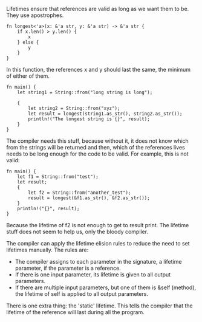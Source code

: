 Lifetimes ensure that references are valid as long as we want them to be.
They use apostrophes.
```
fn longest<'a>(x: &'a str, y: &'a str) -> &'a str {
    if x.len() > y.len() {
        x
    } else {
        y
    }
}
```
In this function, the references x and y should last the same, the minimum of either of them. 
```
fn main() {
    let string1 = String::from("long string is long");

    {
        let string2 = String::from("xyz");
        let result = longest(string1.as_str(), string2.as_str());
        println!("The longest string is {}", result);
    }
}

```
The compiler needs this stuff, because without it, it does not know which from the strings will be returned and then, which of the references lives needs to be long enough for the code to be valid. For example, this is not valid:

```
fn main() {
    let f1 = String::from("test");
    let result;
    {
        let f2 = String::from("another_test");
        result = longest(&f1.as_str(), &f2.as_str());
    }
    println!("{}", result);
}
```
Because the lifetime of f2 is not enough to get to result print.  The lifetime stuff does not seem to help us, only the bloody compiler.

The compiler can apply the lifetime elision rules to reduce the need to set lifetimes manually. The rules are:

- The compiler assigns to each parameter in the signature, a lifetime parameter, if the parameter is a reference.
- If there is one input parameter, its lifetime is given to all output parameters.
- If there are multiple input parameters, but one of them is &self (method), the lifetime of self is applied to all output parameters.

There is one extra thing: the 'static' lifetime. This tells the compiler that the lifetime of the reference will last during all the program.
